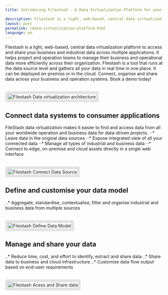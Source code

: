 ```yaml
---
title: Introducing Filestash - A Data Virtualization Platform for your Business and Industrial data

description: Filestash is a light, web-based, central data virtualization platform solution for your business and industrial data system. It helps project and operation teams to manage their business and operational data more efficiently across their organization.
layout: post
permalink: /data-virtualization-platform.html
language: en
---
```


Filestash is a light, web-based, central data virtualization platform to access and share your business and industrial data across multiple applications. It helps project and operation teams to manage their business and operational data more efficiently across their organization. Filestash is a tool that runs at the data source level and gathers all your data in real time in one place. It can be deployed on-premise or in the cloud. Connect, organise and share data across your business and operation systems. Book a demo today!

<br>
<img src="https://www.filestash.app/img/posts/2020-11-28-fs-data-virtualization-architecture.png"
     alt="Filestash Data virtualization architecture"
     style="border: 9px solid #0000001a; border-radius: 5px; object-fit: cover;"/>

## Connect data systems to consumer applications

FileStash data virtualization makes it easier to find and access data from all your worldwide operation and business data for data-driven projects.
⋅⋅* Leave data in the original data sources
⋅⋅* Expose integrated view of all your connected data
⋅⋅* Manage all types of industrial and business data
⋅⋅* Connect to edge, on-premise and cloud assets directly in a single web interface

<br>
<img src="https://www.filestash.app/img/posts/2020-11-28-fs-data-connect.png"
     alt="Filestash Connect Data Source"
     style="border: 9px solid #0000001a; border-radius: 5px; object-fit: cover;"/>

## Define and customise your data model

..* Aggregate, standardise, contextualise, filter and organise industrial and business data from multiple sources

<br>
<img src="https://www.filestash.app/img/posts/2020-11-28-fs-data-model.png"
     alt="Filestash Define Data Model"
     style="border: 9px solid #0000001a; border-radius: 5px; object-fit: cover;"/>

## Manage and share your data

..* Reduce time, cost, and effort to identify, extract and share data
..* Share data to business and cloud infrastructure
..* Customise data flow output based on end-user requirements

<br>
<img src="https://www.filestash.app/img/posts/2020-11-28-fs-data-share.png"
     alt="Filestash Acess and Share data"
     style="border: 9px solid #0000001a; border-radius: 5px; object-fit: cover;"/>
<br>
